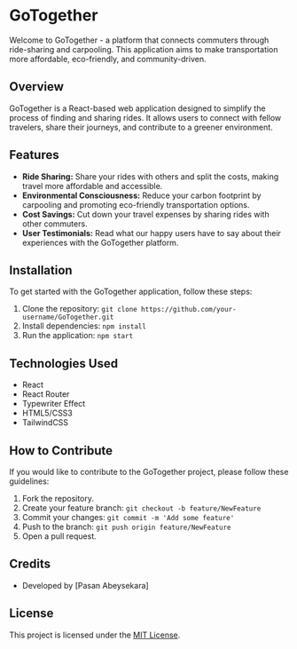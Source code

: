 # GoTogether

Welcome to GoTogether - a platform that connects commuters through ride-sharing and carpooling. This application aims to make transportation more affordable, eco-friendly, and community-driven.

## Overview

GoTogether is a React-based web application designed to simplify the process of finding and sharing rides. It allows users to connect with fellow travelers, share their journeys, and contribute to a greener environment.

## Features

- **Ride Sharing:** Share your rides with others and split the costs, making travel more affordable and accessible.
- **Environmental Consciousness:** Reduce your carbon footprint by carpooling and promoting eco-friendly transportation options.
- **Cost Savings:** Cut down your travel expenses by sharing rides with other commuters.
- **User Testimonials:** Read what our happy users have to say about their experiences with the GoTogether platform.

## Installation

To get started with the GoTogether application, follow these steps:

1. Clone the repository: `git clone https://github.com/your-username/GoTogether.git`
2. Install dependencies: `npm install`
3. Run the application: `npm start`

## Technologies Used

- React
- React Router
- Typewriter Effect
- HTML5/CSS3
- TailwindCSS

## How to Contribute

If you would like to contribute to the GoTogether project, please follow these guidelines:

1. Fork the repository.
2. Create your feature branch: `git checkout -b feature/NewFeature`
3. Commit your changes: `git commit -m 'Add some feature'`
4. Push to the branch: `git push origin feature/NewFeature`
5. Open a pull request.

## Credits

- Developed by [Pasan Abeysekara]

## License

This project is licensed under the [MIT License](https://opensource.org/licenses/MIT).
